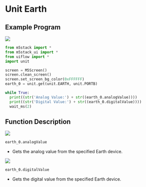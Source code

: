 # Unit Earth

## Example Program

<img class="blockly_svg" src="https://m5stack.oss-cn-shenzhen.aliyuncs.com/resource/docs/static/assets/img/uiflow/blockly/unit/earth/uiflow_block_earth_demo.svg">

```python
from m5stack import *
from m5stack_ui import *
from uiflow import *
import unit

screen = M5Screen()
screen.clean_screen()
screen.set_screen_bg_color(0xFFFFFF)
earth_0 = unit.get(unit.EARTH, unit.PORTB)

while True:
  print((str('Analog Value:') + str((earth_0.analogValue))))
  print((str('Digital Value:') + str((earth_0.digitalValue))))
  wait_ms(2)
```

## Function Description

<img class="blockly_svg" src="https://m5stack.oss-cn-shenzhen.aliyuncs.com/resource/docs/static/assets/img/uiflow/blockly/unit/earth/uiflow_block_earth_a_read.svg">

```python
earth_0.analogValue
```

- Gets the analog value from the specified Earth device.

<img class="blockly_svg" src="https://m5stack.oss-cn-shenzhen.aliyuncs.com/resource/docs/static/assets/img/uiflow/blockly/unit/earth/uiflow_block_earth_d_read.svg">

```python
earth_0.digitalValue
```

- Gets the digital value from the specified Earth device.